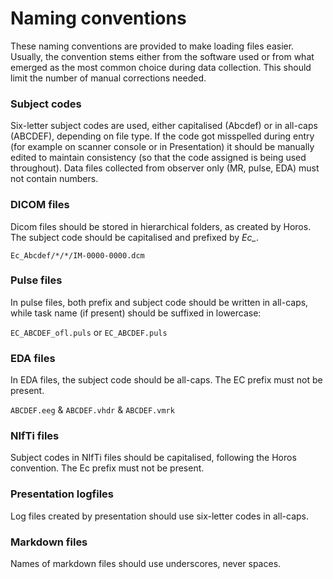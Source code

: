 Naming conventions
==================

These naming conventions are provided to make loading files easier.
Usually, the convention stems either from the software used or from what
emerged as the most common choice during data collection. This should limit
the number of manual corrections needed.

### Subject codes
Six-letter subject codes are used, either capitalised (Abcdef) or in all-caps
(ABCDEF), depending on file type. If the code got misspelled during entry
(for example on scanner console or in Presentation) it should be manually
edited to maintain consistency (so that the code assigned is being used
throughout). Data files collected from observer only (MR, pulse, EDA) must not
contain numbers.

### DICOM files

Dicom files should be stored in hierarchical folders, as created by Horos.
The subject code should be capitalised and prefixed by *Ec_*.

`Ec_Abcdef/*/*/IM-0000-0000.dcm`


### Pulse files

In pulse files, both prefix and subject code should be written in all-caps,
while task name (if present) should be suffixed in lowercase:

`EC_ABCDEF_ofl.puls` or `EC_ABCDEF.puls`


### EDA files

In EDA files, the subject code should be all-caps.
The EC prefix must not be present.

`ABCDEF.eeg` & `ABCDEF.vhdr` & `ABCDEF.vmrk`

### NIfTi files

Subject codes in NIfTi files should be capitalised, following the Horos
convention. The Ec prefix must not be present.

### Presentation logfiles
Log files created by presentation should use six-letter codes in all-caps.

### Markdown files

Names of markdown files should use underscores, never spaces.
